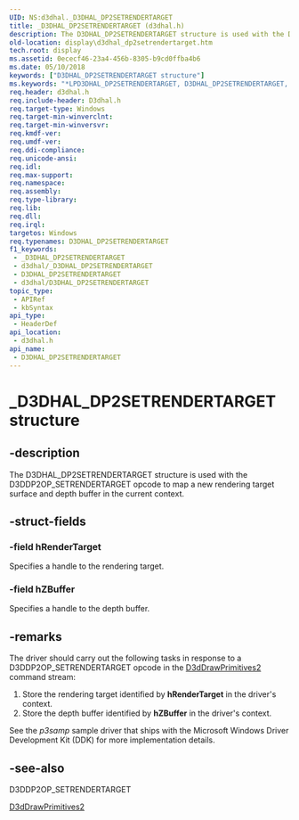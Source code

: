 ```yaml
---
UID: NS:d3dhal._D3DHAL_DP2SETRENDERTARGET
title: _D3DHAL_DP2SETRENDERTARGET (d3dhal.h)
description: The D3DHAL_DP2SETRENDERTARGET structure is used with the D3DDP2OP_SETRENDERTARGET opcode to map a new rendering target surface and depth buffer in the current context.
old-location: display\d3dhal_dp2setrendertarget.htm
tech.root: display
ms.assetid: 0ececf46-23a4-456b-8305-b9cd0ffba4b6
ms.date: 05/10/2018
keywords: ["D3DHAL_DP2SETRENDERTARGET structure"]
ms.keywords: "*LPD3DHAL_DP2SETRENDERTARGET, D3DHAL_DP2SETRENDERTARGET, D3DHAL_DP2SETRENDERTARGET structure [Display Devices], LPD3DHAL_DP2SETRENDERTARGET, LPD3DHAL_DP2SETRENDERTARGET structure pointer [Display Devices], _D3DHAL_DP2SETRENDERTARGET, d3dhal/D3DHAL_DP2SETRENDERTARGET, d3dhal/LPD3DHAL_DP2SETRENDERTARGET, d3dstrct_d3f81bd9-d8fd-4560-b8b3-61af41d4a13b.xml, display.d3dhal_dp2setrendertarget"
req.header: d3dhal.h
req.include-header: D3dhal.h
req.target-type: Windows
req.target-min-winverclnt: 
req.target-min-winversvr: 
req.kmdf-ver: 
req.umdf-ver: 
req.ddi-compliance: 
req.unicode-ansi: 
req.idl: 
req.max-support: 
req.namespace: 
req.assembly: 
req.type-library: 
req.lib: 
req.dll: 
req.irql: 
targetos: Windows
req.typenames: D3DHAL_DP2SETRENDERTARGET
f1_keywords:
 - _D3DHAL_DP2SETRENDERTARGET
 - d3dhal/_D3DHAL_DP2SETRENDERTARGET
 - D3DHAL_DP2SETRENDERTARGET
 - d3dhal/D3DHAL_DP2SETRENDERTARGET
topic_type:
 - APIRef
 - kbSyntax
api_type:
 - HeaderDef
api_location:
 - d3dhal.h
api_name:
 - D3DHAL_DP2SETRENDERTARGET
---
```


# _D3DHAL_DP2SETRENDERTARGET structure


## -description

The D3DHAL_DP2SETRENDERTARGET structure is used with the D3DDP2OP_SETRENDERTARGET opcode to map a new rendering target surface and depth buffer in the current context.

## -struct-fields

### -field hRenderTarget

Specifies a handle to the rendering target.

### -field hZBuffer

Specifies a handle to the depth buffer.

## -remarks

The driver should carry out the following tasks in response to a D3DDP2OP_SETRENDERTARGET opcode in the <a href="https://docs.microsoft.com/windows-hardware/drivers/ddi/d3dhal/nc-d3dhal-lpd3dhal_drawprimitives2cb">D3dDrawPrimitives2</a> command stream:

<ol>
<li>
Store the rendering target identified by <b>hRenderTarget</b> in the driver's context. 

</li>
<li>
Store the depth buffer identified by <b>hZBuffer</b> in the driver's context. 

</li>
</ol>
See the <i>p3samp</i> sample driver that ships with the Microsoft Windows Driver Development Kit (DDK) for more implementation details.

## -see-also

D3DDP2OP_SETRENDERTARGET



<a href="https://docs.microsoft.com/windows-hardware/drivers/ddi/d3dhal/nc-d3dhal-lpd3dhal_drawprimitives2cb">D3dDrawPrimitives2</a>

